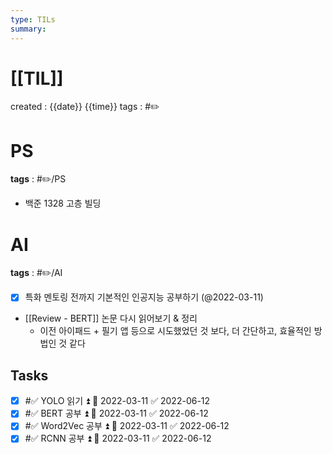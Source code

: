 ```yaml
---
type: TILs
summary: 
---
```


# [[TIL]]
created : {{date}} {{time}}
tags : #✏️

# PS
**tags** : #✏️/PS 
- 백준 1328 고층 빌딩

# AI
**tags** : #✏️/AI 
- [x] 특화 멘토링 전까지 기본적인 인공지능 공부하기 (@2022-03-11)
- [[Review - BERT]] 논문 다시 읽어보기 & 정리
	- 이전 아이패드 + 필기 앱 등으로 시도했었던 것 보다, 더 간단하고, 효율적인 방법인 것 같다

## Tasks
- [x] #✅ YOLO 읽기 ⏫ 📅 2022-03-11 ✅ 2022-06-12
- [x] #✅ BERT 공부 ⏫ 📅 2022-03-11 ✅ 2022-06-12
- [x] #✅ Word2Vec 공부 ⏫ 📅 2022-03-11 ✅ 2022-06-12
- [x] #✅ RCNN 공부 ⏫ 📅 2022-03-11 ✅ 2022-06-12